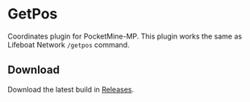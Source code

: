 # GetPos
Coordinates plugin for PocketMine-MP. This plugin works the same as Lifeboat Network `/getpos` command.

## Download
Download the latest build in [Releases](https://github.com/BlockNetworks/GetPos/releases).
